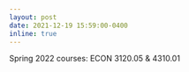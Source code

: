 ```yaml
---
layout: post
date: 2021-12-19 15:59:00-0400
inline: true
---
```


Spring 2022 courses: ECON 3120.05 & 4310.01
